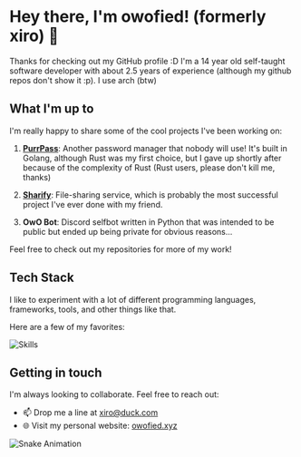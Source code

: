 # Hey there, I'm owofied! (formerly xiro) 👋

Thanks for checking out my GitHub profile :D 
I'm a 14 year old self-taught software developer with about 2.5 years of experience (although my github repos don't show it :p).
I use arch (btw)

## What I'm up to

I'm really happy to share some of the cool projects I've been working on:

1. **[PurrPass](https://gitlab.com/owofied/purrpass)**: Another password manager that nobody will use! It's built in Golang, although Rust was my first choice, but I gave up shortly after because of the complexity of Rust (Rust users, please don't kill me, thanks)

2. **[Sharify](https://sharify.in)**: File-sharing service, which is probably the most successful project I've ever done with my friend.

3. **OwO Bot**: Discord selfbot written in Python that was intended to be public but ended up being private for obvious reasons...

Feel free to check out my repositories for more of my work!

## Tech Stack

I like to experiment with a lot of different programming languages, frameworks, tools, and other things like that.

Here are a few of my favorites:

![Skills](https://skillicons.dev/icons?i=rust,go,js,ts,nodejs,html,css,svelte,vue,md,tailwind,windicss,materialui,prisma,express,postgres,mongodb,redis,githubactions,git,cloudflare,nginx,docker,postman,figma,ai,vscode,visualstudio,neovim,linux)

## Getting in touch

I'm always looking to collaborate. Feel free to reach out:

- 📫 Drop me a line at [xiro@duck.com](mailto:xiro@duck.com)
- 🌐 Visit my personal website: [owofied.xyz](https://owofied.xyz)

![Snake Animation](https://github.com/Creaperhunter/Creaperhunter/blob/output/github-contribution-grid-snake.svg)
